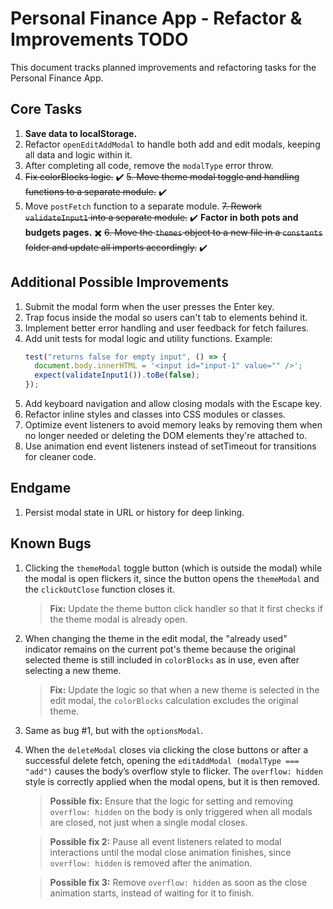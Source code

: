 # Personal Finance App - Refactor & Improvements TODO

This document tracks planned improvements and refactoring tasks for the Personal Finance App.

## Core Tasks

1. **Save data to localStorage.**
2. Refactor `openEditAddModal` to handle both add and edit modals, keeping all data and logic within it.
3. After completing all code, remove the `modalType` error throw.
4. ~~Fix colorBlocks logic.~~ ✔️
   ~~5. Move theme modal toggle and handling functions to a separate module.~~ ✔️
5. Move `postFetch` function to a separate module.
   ~~7. Rework `validateInput1` into a separate module.~~ ✔️ **Factor in both pots and budgets pages.** ✖️
   ~~6. Move the `themes` object to a new file in a `constants` folder and update all imports accordingly.~~ ✔️

## Additional Possible Improvements

1. Submit the modal form when the user presses the Enter key.
2. Trap focus inside the modal so users can't tab to elements behind it.
3. Implement better error handling and user feedback for fetch failures.
4. Add unit tests for modal logic and utility functions. Example:
   ```js
   test("returns false for empty input", () => {
     document.body.innerHTML = '<input id="input-1" value="" />';
     expect(validateInput1()).toBe(false);
   });
   ```
5. Add keyboard navigation and allow closing modals with the Escape key.
6. Refactor inline styles and classes into CSS modules or classes.
7. Optimize event listeners to avoid memory leaks by removing them when no longer needed or deleting the DOM elements they're attached to.
8. Use animation end event listeners instead of setTimeout for transitions for cleaner code.

## Endgame

1. Persist modal state in URL or history for deep linking.

## Known Bugs

1. Clicking the `themeModal` toggle button (which is outside the modal) while the modal is open flickers it, since the button opens the `themeModal` and the `clickOutClose` function closes it.

   > **Fix:** Update the theme button click handler so that it first checks if the theme modal is already open.

2. When changing the theme in the edit modal, the "already used" indicator remains on the current pot's theme because the original selected theme is still included in `colorBlocks` as in use, even after selecting a new theme.

   > **Fix:** Update the logic so that when a new theme is selected in the edit modal, the `colorBlocks` calculation excludes the original theme.

3. Same as bug #1, but with the `optionsModal`.

4. When the `deleteModal` closes via clicking the close buttons or after a successful delete fetch, opening the `editAddModal (modalType === "add")` causes the body’s overflow style to flicker. The `overflow: hidden` style is correctly applied when the modal opens, but it is then removed.

   > **Possible fix:** Ensure that the logic for setting and removing `overflow: hidden` on the body is only triggered when all modals are closed, not just when a single modal closes.

   > **Possible fix 2:** Pause all event listeners related to modal interactions until the modal close animation finishes, since `overflow: hidden` is removed after the animation.

   > **Possible fix 3:** Remove `overflow: hidden` as soon as the close animation starts, instead of waiting for it to finish.
